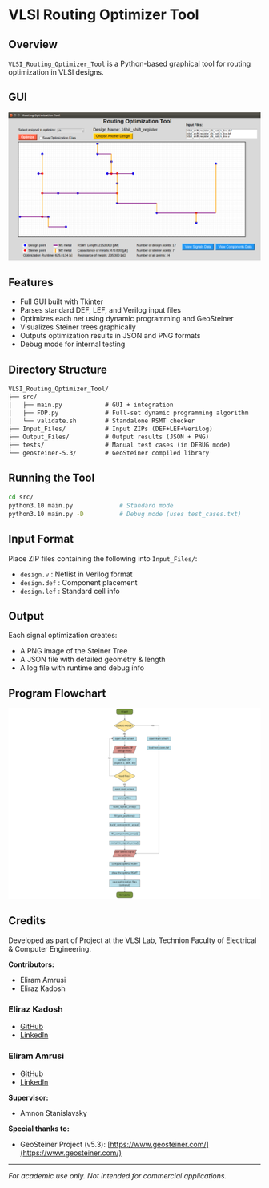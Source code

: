 # VLSI Routing Optimizer Tool


## Overview

`VLSI_Routing_Optimizer_Tool` is a Python-based graphical tool for routing optimization in VLSI designs.

## GUI
![GUI](images/GUI.png)

## Features

- Full GUI built with Tkinter
- Parses standard DEF, LEF, and Verilog input files
- Optimizes each net using dynamic programming and GeoSteiner
- Visualizes Steiner trees graphically
- Outputs optimization results in JSON and PNG formats
- Debug mode for internal testing

## Directory Structure

```
VLSI_Routing_Optimizer_Tool/
├── src/
│   ├── main.py            # GUI + integration
│   ├── FDP.py             # Full-set dynamic programming algorithm
│   └── validate.sh        # Standalone RSMT checker
├── Input_Files/           # Input ZIPs (DEF+LEF+Verilog)
├── Output_Files/          # Output results (JSON + PNG)
├── tests/                 # Manual test cases (in DEBUG mode)
└── geosteiner-5.3/        # GeoSteiner compiled library
```


## Running the Tool

```bash
cd src/
python3.10 main.py             # Standard mode
python3.10 main.py -D          # Debug mode (uses test_cases.txt)
```

## Input Format

Place ZIP files containing the following into `Input_Files/`:

- `design.v`     : Netlist in Verilog format
- `design.def`   : Component placement
- `design.lef`   : Standard cell info

## Output

Each signal optimization creates:

- A PNG image of the Steiner Tree
- A JSON file with detailed geometry & length
- A log file with runtime and debug info

## Program Flowchart

![Program Flowchart](images/Program_Flowchart.png)

## Credits

Developed as part of Project at the VLSI Lab, Technion Faculty of Electrical & Computer Engineering.

**Contributors:**

- Eliram Amrusi
- Eliraz Kadosh

### Eliraz Kadosh
- [GitHub](https://github.com/elirazkadosh)
- [LinkedIn](https://www.linkedin.com/in/eliraz-kadosh)

### Eliram Amrusi
- [GitHub](https://github.com/eliramamrusi)
- [LinkedIn](https://www.linkedin.com/in/eliram-amrusi-11b949258)

**Supervisor:**

- Amnon Stanislavsky

**Special thanks to:**

- GeoSteiner Project (v5.3): [https://www.geosteiner.com/](https://www.geosteiner.com/)

---

*For academic use only. Not intended for commercial applications.*

